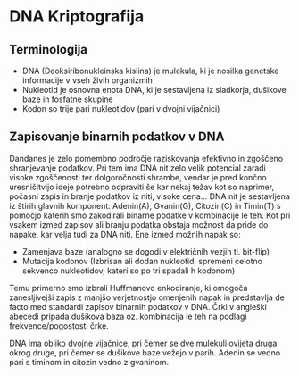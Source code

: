 # DNA Kriptografija

## Terminologija

- DNA (Deoksiribonukleinska kislina) je mulekula, ki je nosilka genetske informacije v vseh živih organizmih
- Nukleotid je osnovna enota DNA, ki je sestavljena iz sladkorja, dušikove baze in fosfatne skupine
- Kodon so trije pari nukleotidov (pari v dvojni vijačnici)


## Zapisovanje binarnih podatkov v DNA

Dandanes je zelo pomembno področje raziskovanja efektivno in zgoščeno shranjevanje podatkov. Pri tem ima DNA nit zelo velik potencial zaradi visoke zgoščenosti ter dolgoročnosti shrambe, vendar je pred končno uresničitvijo ideje potrebno odpraviti še kar nekaj težav kot so naprimer, počasni zapis in branje podatkov iz niti, visoke cena...
DNA nit je sestavljena iz štirih glavnih komponent: Adenin(A), Gvanin(G), Citozin(C) in Timin(T) s pomočjo katerih smo zakodirali binarne podatke v kombinacije le teh.
Kot pri vsakem izmed zapisov ali branju podatka obstaja možnost da pride do napake, kar velja tudi za DNA niti.
Ene izmed možnih napak so:
- Zamenjava baze (analogno se dogodi v električnih vezjih ti. bit-flip)
- Mutacija kodonov (Izbrisan ali dodan nukleotid, spremeni celotno sekvenco nukleotidov, kateri so po tri spadali h kodonom)

Temu primerno smo izbrali Huffmanovo enkodiranje, ki omogoča zanesljivejši zapis z manjšo verjetnostjo omenjenih napak in predstavlja de facto med standardi zapisov binarnih podatkov v DNA. 
Črki v angleški abecedi pripada dušikova baza oz. kombinacija le teh na podlagi frekvence/pogostosti črke.

DNA ima obliko dvojne vijačnice, pri čemer se dve mulekuli ovijeta druga okrog druge, pri čemer se dušikove baze vežejo v parih. Adenin se vedno pari s timinom in citozin vedno z gvaninom.
